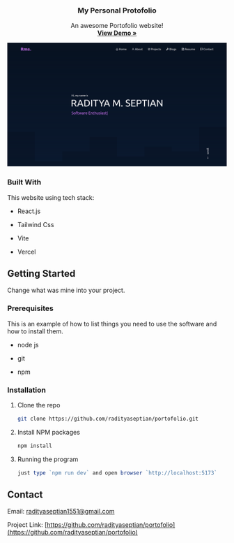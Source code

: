 <!-- PROJECT LOGO -->
<div align="center">
  <h3 align="center">My Personal Protofolio</h3>
  <p align="center">
    An awesome Portofolio website!
    <br />
    <a href="https://github.com/othneildrew/Best-README-Template"><strong>View Demo »</strong></a>
  </p>
</div>

<img src='./public/demo.png' />

### Built With

This website using tech stack:

- React.js

- Tailwind Css

- Vite

- Vercel

<!-- GETTING STARTED -->

## Getting Started

Change what was mine into your project.

### Prerequisites

This is an example of how to list things you need to use the software and how to install them.

- node js

- git

- npm

### Installation

1. Clone the repo
   ```sh
   git clone https://github.com/radityaseptian/portofolio.git
   ```
2. Install NPM packages
   ```sh
   npm install
   ```
3. Running the program
   ```js
   just type `npm run dev` and open browser `http://localhost:5173`
   ```

<!-- CONTACT -->

## Contact

Email: radityaseptian1551@gmail.com

Project Link: [https://github.com/radityaseptian/portofolio](https://github.com/radityaseptian/portofolio)
